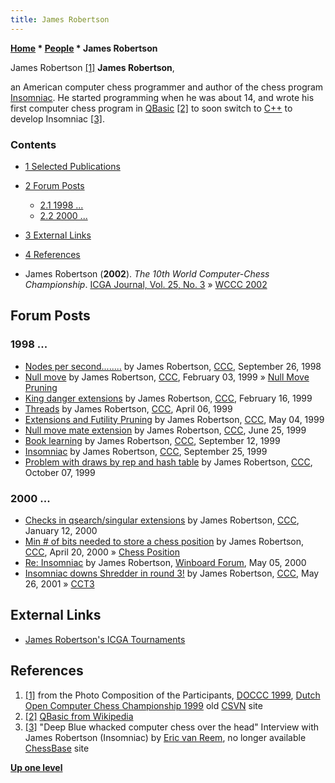 ```yaml
---
title: James Robertson
---
```

**[Home](Home "Home") \* [People](People "People") \* James Robertson**



 [](http://old.csvn.nl/pics/part.jpg) James Robertson <a id="cite-note-1" href="#cite-ref-1">[1]</a> 
**James Robertson**,  

an American computer chess programmer and author of the chess program [Insomniac](Insomniac "Insomniac"). He started programming when he was about 14, and wrote his first computer chess program in [QBasic](Basic "Basic") <a id="cite-note-2" href="#cite-ref-2">[2]</a> to soon switch to [C++](Cpp "Cpp") to develop Insomniac <a id="cite-note-3" href="#cite-ref-3">[3]</a>. 



### Contents


* [1 Selected Publications](#selected-publications)
* [2 Forum Posts](#forum-posts)
	+ [2.1 1998 ...](#1998-...)
	+ [2.2 2000 ...](#2000-...)
* [3 External Links](#external-links)
* [4 References](#references)






* James Robertson (**2002**). *The 10th World Computer-Chess Championship*. [ICGA Journal, Vol. 25, No. 3](ICGA_Journal#25_3 "ICGA Journal") » [WCCC 2002](WCCC_2002 "WCCC 2002")


## Forum Posts


### 1998 ...


* [Nodes per second........](https://www.stmintz.com/ccc/index.php?id=28018) by James Robertson, [CCC](CCC "CCC"), September 26, 1998
* [Null move](https://www.stmintz.com/ccc/index.php?id=42137) by James Robertson, [CCC](CCC "CCC"), February 03, 1999 » [Null Move Pruning‎‎](Null_Move_Pruning "Null Move Pruning")
* [King danger extensions](https://www.stmintz.com/ccc/index.php?id=43380) by James Robertson, [CCC](CCC "CCC"), February 16, 1999
* [Threads](https://www.stmintz.com/ccc/index.php?id=48199) by James Robertson, [CCC](CCC "CCC"), April 06, 1999
* [Extensions and Futility Pruning](https://www.stmintz.com/ccc/index.php?id=50627) by James Robertson, [CCC](CCC "CCC"), May 04, 1999
* [Null move mate extension](https://www.stmintz.com/ccc/index.php?id=57953) by James Robertson, [CCC](CCC "CCC"), June 25, 1999
* [Book learning](https://www.stmintz.com/ccc/index.php?id=68359) by James Robertson, [CCC](CCC "CCC"), September 12, 1999
* [Insomniac](https://www.stmintz.com/ccc/index.php?id=70331) by James Robertson, [CCC](CCC "CCC"), September 25, 1999
* [Problem with draws by rep and hash table](https://www.stmintz.com/ccc/index.php?id=72221) by James Robertson, [CCC](CCC "CCC"), October 07, 1999


### 2000 ...


* [Checks in qsearch/singular extensions](https://www.stmintz.com/ccc/index.php?id=88189) by James Robertson, [CCC](CCC "CCC"), January 12, 2000
* [Min # of bits needed to store a chess position](https://www.stmintz.com/ccc/index.php?id=106847) by James Robertson, [CCC](CCC "CCC"), April 20, 2000 » [Chess Position](Chess_Position "Chess Position")
* [Re: Insomniac](http://www.open-aurec.com/wbforum/viewtopic.php?f=18&t=31418&start=20) by James Robertson, [Winboard Forum](Computer_Chess_Forums "Computer Chess Forums"), May 05, 2000
* [Insomniac downs Shredder in round 3!](https://www.stmintz.com/ccc/index.php?id=171837) by James Robertson, [CCC](CCC "CCC"), May 26, 2001 » [CCT3](CCT3 "CCT3")


## External Links


* [James Robertson's ICGA Tournaments](https://www.game-ai-forum.org/icga-tournaments/person.php?id=123)


## References


1. <a id="cite-ref-1" href="#cite-note-1">[1]</a> from the Photo Composition of the Participants, [DOCCC 1999](DOCCC_1999 "DOCCC 1999"), [Dutch Open Computer Chess Championship 1999](http://old.csvn.nl/docc99.html) old [CSVN](CSVN "CSVN") site
2. <a id="cite-ref-2" href="#cite-note-2">[2]</a> [QBasic from Wikipedia](https://en.wikipedia.org/wiki/QBasic)
3. <a id="cite-ref-3" href="#cite-note-3">[3]</a> "Deep Blue whacked computer chess over the head" Interview with James Robertson (Insomniac) by [Eric van Reem](Eric_van_Reem "Eric van Reem"), no longer available [ChessBase](ChessBase "ChessBase") site

**[Up one level](People "People")**







 
